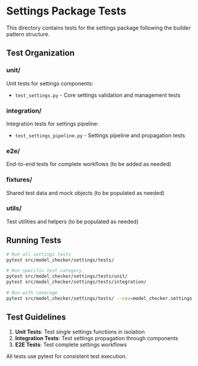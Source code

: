 # Settings Package Tests

This directory contains tests for the settings package following the builder pattern structure.

## Test Organization

### unit/
Unit tests for settings components:
- `test_settings.py` - Core settings validation and management tests

### integration/
Integration tests for settings pipeline:
- `test_settings_pipeline.py` - Settings pipeline and propagation tests

### e2e/
End-to-end tests for complete workflows (to be added as needed)

### fixtures/
Shared test data and mock objects (to be populated as needed)

### utils/
Test utilities and helpers (to be populated as needed)

## Running Tests

```bash
# Run all settings tests
pytest src/model_checker/settings/tests/

# Run specific test category
pytest src/model_checker/settings/tests/unit/
pytest src/model_checker/settings/tests/integration/

# Run with coverage
pytest src/model_checker/settings/tests/ --cov=model_checker.settings
```

## Test Guidelines

1. **Unit Tests**: Test single settings functions in isolation
2. **Integration Tests**: Test settings propagation through components
3. **E2E Tests**: Test complete settings workflows

All tests use pytest for consistent test execution.